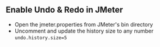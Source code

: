 ## Enable Undo & Redo in JMeter
- Open the jmeter.properties from JMeter's bin directory
- Uncomment and update the history size to any number `undo.history.size=5`